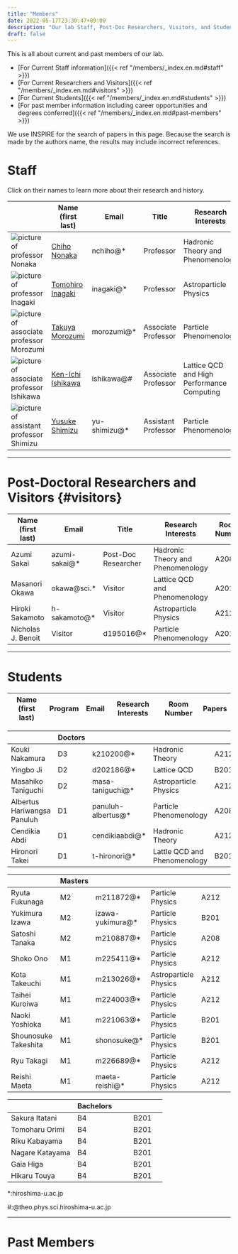 ```yaml
---
title: "Members"
date: 2022-05-17T23:30:47+09:00
description: "Our lab Staff, Post-Doc Researchers, Visitors, and Students"
draft: false
---
```


This is all about current and past members of our lab.

* [For Current Staff information]({{< ref "/members/_index.en.md#staff" >}})
* [For Current Researchers and Visitors]({{< ref "/members/_index.en.md#visitors" >}})
* [For Current Students]({{< ref "/members/_index.en.md#students" >}})
* [For past member information including career opportunities and degrees conferred]({{< ref "/members/_index.en.md#past-members" >}})

We use INSPIRE for the search of papers in this page.
Because the search is made by the authors name, the results may include incorrect references.

# Staff
Click on their names to learn more about their research and history.

| | Name (first last) | Email | Title | Research Interests | Room Number | Papers |
| --- | ---- | ---- | ---- | ---- | ---- | ---- |
| ![picture of professor Nonaka](imgs/staff/nonaka_atarashi.jpg "memberimg") | [Chiho Nonaka](https://seeds.office.hiroshima-u.ac.jp/profile/en.d02aa0cf7fd0bf59520e17560c007669.html) | nchiho@* | Professor | Hadronic Theory and Phenomenology | A204 | [INSPIRE-HEP](https://inspirehep.net/search?p=a+chiho+nonaka) |
| ![picture of professor Inagaki](imgs/staff/inagaki_atarashi.jpg "memberimg") | [Tomohiro Inagaki](https://home.hiroshima-u.ac.jp/inagaki/) | inagaki@*| Professor | Astroparticle Physics | Media Center | [INSPIRE-HEP](https://inspirehep.net/search?p=a+tomohiro+inagaki) |
| ![picture of associate professor Morozumi](imgs/staff/morozumi_atarashi.jpg "memberimg") | [Takuya Morozumi](members/staff/morozumi) | morozumi@* | Associate Professor | Particle Phenomenology | A202 | [INSPIRE-HEP](https://inspirehep.net/search?p=a+t.+morozumi) |
| ![picture of associate professor Ishikawa](imgs/staff/ishikawa_20210104.jpg "memberimg") | [Ken-Ichi Ishikawa](members/staff/ishikawa) | ishikawa@# | Associate Professor | Lattice QCD and High Performance Computing | A203 | [INSPIRE-HEP](https://inspirehep.net/search?p=a+k.+i.+ishikawa) |
| ![picture of assistant professor Shimizu](imgs/staff/YusukeShimizu_atarashi.jpg "memberimg") | [Yusuke Shimizu](https://seeds.office.hiroshima-u.ac.jp/profile/en.cee8e561825f5e4b520e17560c007669.html) | yu-shimizu@* | Assistant Professor | Particle Phenomenology | A201 | [INSPIRE-HEP](https://inspirehep.net/search?p=a+Yusuke.Shimizu.1) |

---

# Post-Doctoral Researchers and Visitors {#visitors}
| Name (first last) | Email         | Title               | Research Interests                | Room Number | Papers |
|-----------------|---------------|---------------------|-----------------------------------|-------------| ------ |
| Azumi Sakai     | azumi-sakai@* | Post-Doc Researcher | Hadronic Theory and Phenomenology | A208        | [INSPIRE-HEP](https://inspirehep.net/search?p=a+A.Sakai.4) |
| Masanori Okawa  | okawa@sci.*   | Visitor             | Lattice QCD and Phenomenology | A201        | [INSPIRE-HEP](https://inspirehep.net/search?p=a+m.+okawa) |
| Hiroki Sakamoto | h-sakamoto@*  | Visitor             | Astroparticle Physics         | A212        | [INSPIRE-HEP](https://inspirehep.net/search?p=a+H.Sakamoto.4) |
| Nicholas J. Benoit          | Visitor     | d195016@*   | Particle Phenomenology | A201        | [INSPIRE-HEP](https://inspirehep.net/search?p=a+N.J.Benoit.1) |
---

# Students
| Name (first last)                        | Program | Email       | Research Interests     | Room Number | Papers  |
|-----------------------------|-------|-------------|------------------------|-------------|---------|

|   | Doctors  |  |  | | |
|-----------------------------|-------|-------------|------------------------|-------------|---------|
| Kouki Nakamura              | D3    | k210200@*   | Hadronic Theory        | A212        | [INSPIRE-HEP](https://inspirehep.net/search?p=a+K.Nakamura.1) |
| Yingbo Ji                   | D2    | d202186@*   | Lattice QCD            | B201        |   |
| Masahiko Taniguchi          | D2    | masa-taniguchi@* | Astroparticle Physics  | A212        |  [INSPIRE-HEP](https://inspirehep.net/search?p=a+M.Taniguchi.1) |
| Albertus Hariwangsa Panuluh | D1    | panuluh-albertus@* | Particle Phenomenology | A208        | [ORCID]( https://orcid.org/0000-0003-1393-5713) |
| Cendikia Abdi               | D1    | cendikiaabdi@* | Hadronic Theory        | A212        |   |
| Hironori Takei              | D1    |  t-hironori@* | Lattle QCD and Phenomenology | B201        |   |


|   | Masters  |  |  | | |
|----------------------------------|------|-------------|--------------|------|-----------------------------------------------------------------------|
| Ryuta Fukunaga              | M2    | m211872@* | Particle Physics | A212        |   |
| Yukimura Izawa              | M2    | izawa-yukimura@* | Particle Physics | B201        |   |
| Satoshi Tanaka              | M2    | m210887@* | Particle Physics | A208        |   |
| Shoko Ono                   | M1    | m225411@* | Particle Physics | A212        |   |
| Kota Takeuchi               | M1    | m213026@* | Astroparticle Physics | A212        |   |
| Taihei Kuroiwa              | M1    | m224003@* | Particle Physics | A212        |   |
| Naoki Yoshioka              | M1    | m221063@* | Particle Physics | B201        |   |
| Shounosuke Takeshita        | M1    | shonosuke@* | Particle Physics | B201        |   |
| Ryu Takagi                  | M1    | m226689@* | Particle Physics | A212        |   |
| Reishi Maeta                | M1    | maeta-reishi@* | Particle Physics | A212        |   |

|   | Bachelors |  |  | | |
|----------------------------------|------|-------------|--------------|------|-----------------------------------------------------------------------|
| Sakura Itatani              | B4    |             |                        | B201        |   |
| Tomoharu Orimi              | B4    |             |                        | B201        |   |
| Riku Kabayama               | B4    |             |                        | B201        |   |
| Nagare Katayama             | B4    |             |                        | B201        |   |
| Gaia Higa                   | B4    |             |                        | B201        |   |
| Hikaru Touya                | B4    |             |                        | B201        |   |

*:hiroshima-u.ac.jp

#:@theo.phys.sci.hiroshima-u.ac.jp

---

# Past Members